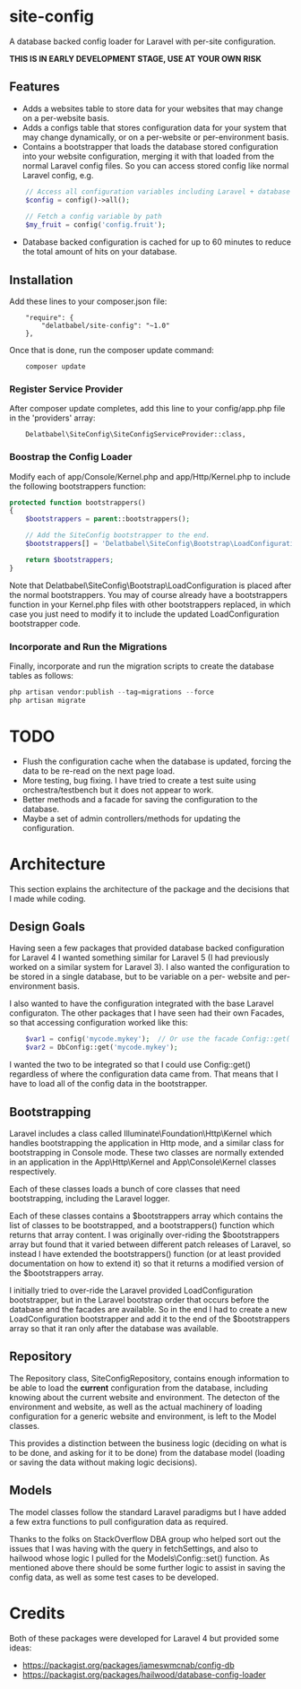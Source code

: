 # site-config

A database backed config loader for Laravel with per-site configuration.

**THIS IS IN EARLY DEVELOPMENT STAGE, USE AT YOUR OWN RISK**

## Features

* Adds a websites table to store data for your websites that
  may change on a per-website basis.
* Adds a configs table that stores configuration data for your system that may
  change dynamically, or on a per-website or per-environment basis.
* Contains a bootstrapper that loads the database stored configuration into your
  website configuration, merging it with that loaded from the normal Laravel config
  files.  So you can access stored config like normal Laravel config, e.g.

```php
    // Access all configuration variables including Laravel + database stored configuration
    $config = config()->all();
    
    // Fetch a config variable by path
    $my_fruit = config('config.fruit');
```

* Database backed configuration is cached for up to 60 minutes to reduce the total amount
  of hits on your database.

## Installation

Add these lines to your composer.json file:

```
    "require": {
        "delatbabel/site-config": "~1.0"
    },
```

Once that is done, run the composer update command:

```
    composer update
```

### Register Service Provider

After composer update completes, add this line to your config/app.php file in the 'providers' array:

```
    Delatbabel\SiteConfig\SiteConfigServiceProvider::class,
```

### Boostrap the Config Loader

Modify each of app/Console/Kernel.php and app/Http/Kernel.php to include the following bootstrappers function:

```php
protected function bootstrappers()
{
    $bootstrappers = parent::bootstrappers();

    // Add the SiteConfig bootstrapper to the end.
    $bootstrappers[] = 'Delatbabel\SiteConfig\Bootstrap\LoadConfiguration';

    return $bootstrappers;
}
```

Note that Delatbabel\SiteConfig\Bootstrap\LoadConfiguration is placed after
the normal bootstrappers. You may of course already have a bootstrappers
function in your Kernel.php files with other bootstrappers replaced, in
which case you just need to modify it to include the updated LoadConfiguration
bootstrapper code.

### Incorporate and Run the Migrations

Finally, incorporate and run the migration scripts to create the database tables as follows:

```php
php artisan vendor:publish --tag=migrations --force
php artisan migrate
```

# TODO

* Flush the configuration cache when the database is updated, forcing the data to be
  re-read on the next page load.
* More testing, bug fixing.  I have tried to create a test suite using orchestra/testbench
  but it does not appear to work.
* Better methods and a facade for saving the configuration to the database.
* Maybe a set of admin controllers/methods for updating the configuration.

# Architecture

This section explains the architecture of the package and the decisions that I made while
coding.

## Design Goals

Having seen a few packages that provided database backed configuration for Laravel 4 I wanted
something similar for Laravel 5 (I had previously worked on a similar system for Laravel 3).
I also wanted the configuration to be stored in a single database, but to be variable on a per-
website and per-environment basis.

I also wanted to have the configuration integrated with the base Laravel configuraton.  The other
packages that I have seen had their own Facades, so that accessing configuration worked like this:

```php
    $var1 = config('mycode.mykey');  // Or use the facade Config::get('mycode.mykey');
    $var2 = DbConfig::get('mycode.mykey');
```

I wanted the two to be integrated so that I could use Config::get() regardless of where the
configuration data came from.  That means that I have to load all of the config data in the
bootstrapper.

## Bootstrapping

Laravel includes a class called Illuminate\Foundation\Http\Kernel which handles bootstrapping
the application in Http mode, and a similar class for bootstrapping in Console mode.  These two
classes are normally extended in an application in the App\Http\Kernel and App\Console\Kernel
classes respectively.

Each of these classes loads a bunch of core classes that need bootstrapping, including the
Laravel logger.

Each of these classes contains a $bootstrappers array which contains the list of classes to be
bootstrapped, and a bootstrappers() function which returns that array content. I was originally
over-riding the $bootstrappers array but found that it varied between different patch releases
of Laravel, so instead I have extended the bootstrappers() function (or at least provided documentation
on how to extend it) so that it returns a modified version of the $bootstrappers array.

I initially tried to over-ride the Laravel provided LoadConfiguration bootstrapper, but in the
Laravel bootstrap order that occurs before the database and the facades are available.  So in
the end I had to create a new LoadConfiguration bootstrapper and add it to the end of the $bootstrappers
array so that it ran only after the database was available.

## Repository

The Repository class, SiteConfigRepository, contains enough information to be able to load the
**current** configuration from the database, including knowing about the current website and
environment.  The detecton of the environment and website, as well as the actual machinery of
loading configuration for a generic website and environment, is left to the Model classes.

This provides a distinction between the business logic (deciding on what is to be done, and asking
for it to be done) from the database model (loading or saving the data without making logic
decisions).

## Models

The model classes follow the standard Laravel paradigms but I have added a few extra functions
to pull configuration data as required.

Thanks to the folks on StackOverflow DBA group who helped sort out the issues that I was having
with the query in fetchSettings, and also to hailwood whose logic I pulled for the Models\Config::set()
function.  As mentioned above there should be some further logic to assist in saving the config
data, as well as some test cases to be developed.

# Credits

Both of these packages were developed for Laravel 4 but provided some ideas:

* https://packagist.org/packages/jameswmcnab/config-db
* https://packagist.org/packages/hailwood/database-config-loader
